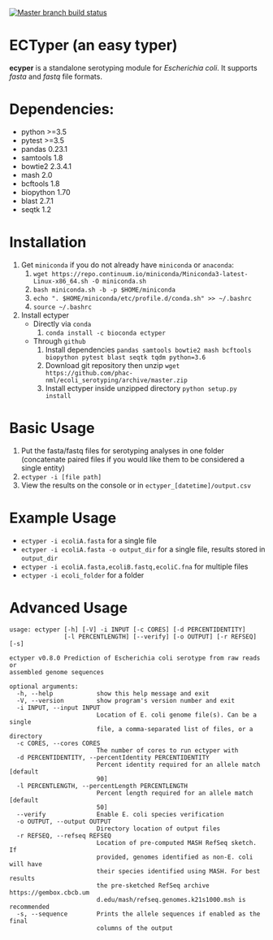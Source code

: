 [![Master branch build status](https://api.travis-ci.org/phac-nml/ecoli_serotyping.svg?branch=master "Master Build Status")](https://travis-ci.org/phac-nml/ecoli_serotyping)

# ECTyper (an easy typer)
**ecyper** is a standalone serotyping module for _Escherichia coli_. It supports _fasta_ and _fastq_ file formats.

# Dependencies:
- python >=3.5
- pytest >=3.5
- pandas 0.23.1
- samtools 1.8
- bowtie2 2.3.4.1
- mash 2.0
- bcftools 1.8
- biopython 1.70
- blast 2.7.1
- seqtk 1.2

# Installation
1. Get `miniconda` if you do not already have `miniconda` or `anaconda`:
    1. `wget https://repo.continuum.io/miniconda/Miniconda3-latest-Linux-x86_64.sh -O miniconda.sh`
    1. `bash miniconda.sh -b -p $HOME/miniconda`
    1. `echo ". $HOME/miniconda/etc/profile.d/conda.sh" >> ~/.bashrc`
    1.  `source ~/.bashrc`
2. Install ectyper  
    * Directly via `conda` 
    	1. `conda install -c bioconda ectyper` 
    * Through `github`
    	1. Install dependencies
          `pandas samtools bowtie2 mash bcftools biopython pytest blast seqtk tqdm python=3.6`
    	1. Download git repository then unzip
          `wget https://github.com/phac-nml/ecoli_serotyping/archive/master.zip`
    	1. Install ectyper inside unzipped directory
          `python setup.py install`

# Basic Usage
1. Put the fasta/fastq files for serotyping analyses in one folder (concatenate paired files if you would like them to be considered a single entity)
1. `ectyper -i [file path]`
1. View the results on the console or in `ectyper_[datetime]/output.csv`

# Example Usage
* `ectyper -i ecoliA.fasta`  for a single file
* `ectyper -i ecoliA.fasta -o output_dir` for a single file, results stored in `output_dir`
* `ectyper -i ecoliA.fasta,ecoliB.fastq,ecoliC.fna`	for multiple files  
* `ectyper -i ecoli_folder`	for a folder

# Advanced Usage
```
usage: ectyper [-h] [-V] -i INPUT [-c CORES] [-d PERCENTIDENTITY]
               [-l PERCENTLENGTH] [--verify] [-o OUTPUT] [-r REFSEQ] [-s]

ectyper v0.8.0 Prediction of Escherichia coli serotype from raw reads or
assembled genome sequences

optional arguments:
  -h, --help            show this help message and exit
  -V, --version         show program's version number and exit
  -i INPUT, --input INPUT
                        Location of E. coli genome file(s). Can be a single
                        file, a comma-separated list of files, or a directory
  -c CORES, --cores CORES
                        The number of cores to run ectyper with
  -d PERCENTIDENTITY, --percentIdentity PERCENTIDENTITY
                        Percent identity required for an allele match [default
                        90]
  -l PERCENTLENGTH, --percentLength PERCENTLENGTH
                        Percent length required for an allele match [default
                        50]
  --verify              Enable E. coli species verification
  -o OUTPUT, --output OUTPUT
                        Directory location of output files
  -r REFSEQ, --refseq REFSEQ
                        Location of pre-computed MASH RefSeq sketch. If
                        provided, genomes identified as non-E. coli will have
                        their species identified using MASH. For best results
                        the pre-sketched RefSeq archive https://gembox.cbcb.um
                        d.edu/mash/refseq.genomes.k21s1000.msh is recommended
  -s, --sequence        Prints the allele sequences if enabled as the final
                        columns of the output
```

